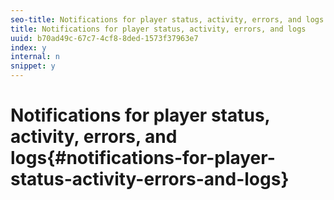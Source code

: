 ```yaml
---
seo-title: Notifications for player status, activity, errors, and logs
title: Notifications for player status, activity, errors, and logs
uuid: b70ad49c-67c7-4cf8-8ded-1573f37963e7
index: y
internal: n
snippet: y
---
```


# Notifications for player status, activity, errors, and logs{#notifications-for-player-status-activity-errors-and-logs}

